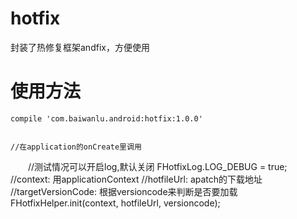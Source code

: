 # hotfix

封装了热修复框架andfix，方便使用



# 使用方法

    compile 'com.baiwanlu.android:hotfix:1.0.0'


    //在application的onCreate里调用
　　//测试情况可以开启log,默认关闭
    FHotfixLog.LOG_DEBUG = true;
    //context: 用applicationContext
    //hotfileUrl: apatch的下载地址
    //targetVersionCode:  根据versioncode来判断是否要加载
    FHotfixHelper.init(context,  hotfileUrl, versioncode);


　　
    
